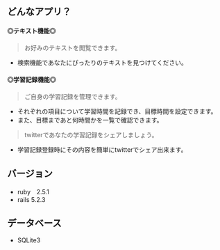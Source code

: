 ## どんなアプリ？
#### ◎テキスト機能◎
  > お好みのテキストを閲覧できます。
  - 検索機能であなたにぴったりのテキストを見つけてください。
#### ◎学習記録機能◎
  > ご自身の学習記録を管理できます。
  - それぞれの項目について学習時間を記録でき、目標時間を設定できます。
  - また、目標まであと何時間かを一覧で確認できます。
  > twitterであなたの学習記録をシェアしましょう。
  - 学習記録登録時にその内容を簡単にtwitterでシェア出来ます。

## バージョン
- ruby　2.5.1
- rails 5.2.3

## データベース
- SQLite3
